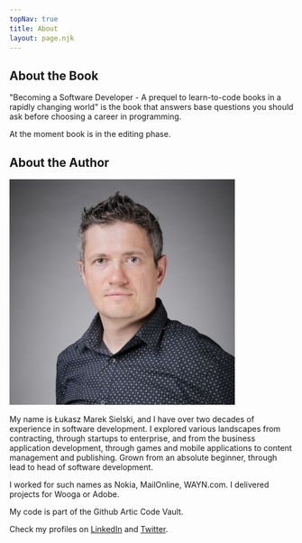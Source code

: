 ```yaml
---
topNav: true
title: About
layout: page.njk
---
```


## About the Book

"Becoming a Software Developer - A prequel to learn-to-code books in a rapidly changing world" is the book that answers base questions you should ask before choosing a career in programming.

At the moment book is in the editing phase.

## About the Author

<img src="./avatar.jpg" class="float-left mr-3 mb-2 w-1/4">

My name is Łukasz Marek Sielski, and I have over two decades of experience in software development. I explored various landscapes from contracting, through startups to enterprise, and from the business application development, through games and mobile applications to content management and publishing. Grown from an absolute beginner, through lead to head of software development.

I worked for such names as Nokia, MailOnline, WAYN.com. I delivered projects for Wooga or Adobe.

My code is part of the Github Artic Code Vault.

Check my profiles on [LinkedIn](https://www.linkedin.com/in/sielay/) and [Twitter](https://twitter.com/CodeRebased).